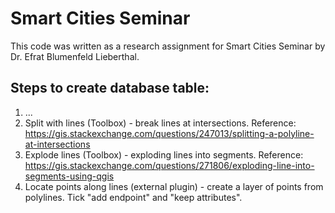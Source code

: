 # Smart Cities Seminar

This code was written as a research assignment for Smart Cities Seminar by Dr. Efrat Blumenfeld Lieberthal.

## Steps to create database table:
1. ...
2. Split with lines (Toolbox) - break lines at intersections. Reference: https://gis.stackexchange.com/questions/247013/splitting-a-polyline-at-intersections
3. Explode lines (Toolbox) - exploding lines into segments. Reference: https://gis.stackexchange.com/questions/271806/exploding-line-into-segments-using-qgis
4. Locate points along lines (external plugin) - create a layer of points from polylines. Tick "add endpoint" and "keep attributes". 
